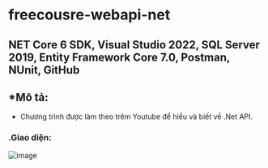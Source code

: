 # freecousre-webapi-net
## NET Core 6 SDK, Visual Studio 2022, SQL Server 2019, Entity Framework Core 7.0, Postman, NUnit, GitHub

## *Mô tả: 
- Chương trình được làm theo trêm Youtube để hiểu và biết về .Net API.
### .Giao diện:
![image](https://github.com/Tran-Thanh-Nam/freecousre-webapi-net/assets/101527833/72cbae24-dc98-44fc-a8b8-af0a8db1b0aa)
